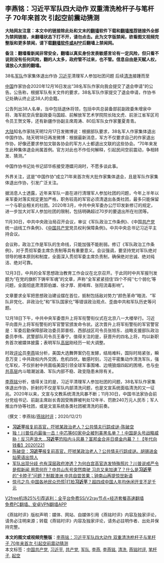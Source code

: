  <h2>李燕铭：习近平军队四大动作 双重清洗枪杆子与笔杆子 70年来首次 引起空前震动猜测</h2> <p class="notice"><b>大陆网友注意：本文中的链接除此处和文末的<a href="https://github.com/bannedbook/fanqiang" >翻墙</a>软件下载和<a href="https://github.com/killgcd/justmysocks/blob/master/README.md">翻墙推荐</a>链接外全部为禁网链接，未翻墙状态下打不开，请勿点击。此为文字版禁闻，欲看图文视频完整版和更多禁闻，请下载<a href="https://github.com/bannedbook/fanqiang">翻墙软件或APP</a>后翻墙上禁闻网。</p><p>备注：翻墙看新闻非常安全，翻墙以真实身份发表敏感言论有一定风险，但只看不说则没有任何风险，翻的人太多，政府管不过来，也不管。信息自由是天赋人权，请放心大胆的翻墙。</b></p>  <div class="entry"> <p></p> <p>38名<a href="https://www.bannedbook.org/bnews/tag/%E5%86%9B%E9%98%9F/" class="st_tag internal_tag" rel="tag" title="标签 军队 下的日志">军队</a>作家集体退出作协 <a href="https://www.bannedbook.org/bnews/tag/%e4%b9%a0%e8%bf%91%e5%b9%b3/" class="st_tag internal_tag" rel="tag" title="标签 习近平 下的日志">习近平</a>清理军人参加社团问题 后续<a href="https://www.bannedbook.org/bnews/tag/%E6%B8%85%E6%B4%97/" class="st_tag internal_tag" rel="tag" title="标签 清洗 下的日志">清洗</a>接踵而至</p> <p><span class='wp_keywordlink_affiliate'><a href="https://www.bannedbook.org/" title="中国" target="_blank">中国</a></span>作家协会2020年12月16日发出&#8220;38名军队作家向我会提交了退会申请&#8221;的公告&#12290;公告称&#65292;根据军队有关文件的要求&#65292;38名军队作家提交了退会申请&#65292;作协书记处确认终止这38人的会籍&#12290;</p> <p>   公告列出38人名单&#65292;当中包括退休将领&#65292;包括中共总装备部前副政委朱增泉中将&#12289;海军航空兵曾副政委马国超&#12289;前解放军艺术学院院长陆文虎&#12289;前浙江省军区司令员王贺文等&#65292;还有新疆作协副主席周涛&#12289;80后军队女作家董夏青青&#12290; </p>  <p><span class='wp_keywordlink_affiliate'><a href="https://www.bannedbook.org/" title="大陆" target="_blank">大陆</a></span>知名作家陆天明12月17日发微博说&#65306;根据部队要求&#65292;38名军人作家集体退出中国作协&#12290;陆天明18日再发微博&#65306;根据最新消息&#65292;军方不仅要求自己的作家退出作协&#65292;好像还要求参加文联各协会的军方人士都退出文联的这些协会&#12290;&#8220;70年来发生此种集体退会尚属首例&#12290;官方对此也不作任何解释&#65292;引起民间空前震动&#65292;争相转发&#12289;猜测&#12290;&#8221;&#8203;&#8203;&#8203;&#8203;</p> <p>中国作协书记处书记邱华栋接受港媒问询时&#65292;不愿多谈此事&#12290;</p> <p>外界关注&#65292;这是&#8220;中国作协&#8221;成立71年来首次有大批作家集体退会&#65292;且是军队作家集体退出作协&#65292;引发广泛关注&#12290;</p> <p>据消息人士透露&#65292;近年来军队一直在进行清理军人参加社团的问题&#65292;今年上半年以来军委对落实规定更加严格&#65292;职务较高的军官必须清退出各类社团&#65292;最多只能保留一个与职业相关的社团&#12290;2020年3月&#65292;中共中央军委办公厅印发新修订的规定&#65292;进一步加大对军人参加社团的限制&#65292;包括明确超过70岁的要退出所在社团等&#12290;</p>  <p>   11月30日&#65292;中共中央政治局召开会议&#65292;审议&#12298;军队政治工作条例&#12299;&#12289;&#12298;中国<a href="https://www.bannedbook.org/bnews/tag/%e5%85%b1%e4%ba%a7%e5%85%9a/" class="st_tag internal_tag" rel="tag" title="标签 共产党 下的日志">共产党</a>统一战线工作条例&#12299;&#12289;&#12298;<a href="https://www.bannedbook.org/bnews/tag/%e4%b8%ad%e5%9b%bd%e5%85%b1%e4%ba%a7%e5%85%9a/" class="st_tag internal_tag" rel="tag" title="标签 中国共产党 下的日志">中国共产党</a>党员权利保障条例&#12299;&#12290;中共中央总书记习近平主持会议&#12290;</p> <p>会议称&#65292;政治工作是军队的生命线&#65292;只能加强不能削弱&#12290;修订&#12298;军队政治工作条例&#12299;&#65292;对于贯彻军委主席负责制等具有重要意义&#12290;会议强调&#65292;要坚持党对军队绝对领导的根本原则和制度&#65292;全面深入贯彻军委主席负责制&#65292;确保绝对忠诚&#12289;绝对纯洁&#12289;绝对可靠&#12290;</p> <p>12月3日&#65292;中共的全军思想政治教育工作会议在北京召开&#12290;于此同时中共军报刊发题为&#8220;在党的旗帜下铸牢军魂&#8221;的文章&#65292;声称&#8220;全军紧紧扭住&#8216;四个不纯&#8217;&#8216;七个弱化&#8217;等问题&#65292;全面彻底肃清郭伯雄&#12289;徐才厚&#12289;房峰辉&#12289;张阳流毒影响&#8221;&#12290;</p> <p>文章要求全军把思想政治建设摆在首位&#65292;抵制包括敌对势力&#8220;颜色革命&#8221;暗流&#12289;&#8220;军队非党化&#12289;非政治化&#8221;和&#8220;军队国家化&#8221;等错误政治观点&#12289;歪曲中共和军队历史等问题&#12290;</p>  <p>12月18日下午&#65292;中共中央军委晋升上将军衔警衔仪式在北京八一大楼举行&#12290;习近平向晋升上将军衔警衔的军官警官颁发命令状&#12290;这次晋升上将军衔警衔的军官警官是&#65306;军委后勤保障部政治委员郭普校&#12289;西部战区司令员张旭东&#12289;战略支援部队政治委员李伟&#12289;武警部队司令员王春宁&#12290;值得关注的是&#65292;获晋升的四名上将&#65292;均以新职务首次被媒体披露&#65307;表明军队<span class='wp_keywordlink_affiliate'><a href="https://www.bannedbook.org/bnews/ccpdope/" title="中共高层内幕" target="_blank">高层</a></span>刚经历一轮大调整&#12290;</p> <p>   时政<span class='wp_keywordlink_affiliate'><a href="https://www.bannedbook.org/bnews/comments/" title="新闻评论" target="_blank">评论</a></span>员<a href="https://www.bannedbook.org/bnews/tag/%e6%9d%8e%e7%87%95/" class="st_tag internal_tag" rel="tag" title="标签 李燕 下的日志">李燕</a>铭分析&#65292;美国大选舞弊案仍在发酵&#65292;结局难料&#65292;国际时局紧张&#65292;瞬息万变&#65307;中共政权内外交困&#65292;危机四伏&#12290;敏感时刻&#65292;习近平密集动作清洗军队&#65292;强化军权&#65292;不仅折射中共面临美国引领全球军事围堵&#12289;边境狼烟四起的困境&#65292;也与<span class='wp_keywordlink_affiliate'><a href="https://www.bannedbook.org/bnews/ccpdope/" title="中共高层" target="_blank">中共高层</a></span>内斗暗潮汹涌&#12289;军队内部不稳&#12289;政变隐患未除有关&#12290;</p> <p><a href="https://www.bannedbook.org/bnews/tag/%e6%9d%8e%e7%87%95%e9%93%ad/" class="st_tag internal_tag" rel="tag" title="标签 李燕铭 下的日志">李燕铭</a>分析&#65292;值得关注的是&#65292;习近平清理军人参加社团的问题&#65292;38名军队作家集体退出作协&#65292;折射的不仅是军队内部清洗问题&#65292;也是文宣系统面临清洗的又一征兆&#12290;2020年以来&#65292;文宣与文教系统清洗风暴不断&#65307;11月30日&#65292;中国书法家协会前分党组书记&#12289;前副主席赵长青因受贿罪被判处12年半&#12289;罚款240万元人民币&#65307;军人推出作协等社团&#65292;或是文宣系统各类社团被清洗的前奏&#12290;</p> <p>&#65288;撰文&#65306;李燕铭/<a href="https://www.bannedbook.org/bnews/tag/%e7%87%95%e9%93%ad%e6%97%b6%e8%af%84/" class="st_tag internal_tag" rel="tag" title="标签 燕铭时评 下的日志">燕铭时评</a>&#65307;2020/12/21&#65289;</p>  <ul class='op-related-articles' title='相关阅读'> <li><a href='https://www.bannedbook.org/bnews/taiwannews/20201222/1452379.html' target='_blank'><b>习近平</b>报复前高官，吓唬某政治老人？公共情夫行踪成谜-陈破空</a></li> <li><a href='https://www.bannedbook.org/bnews/taiwannews/20201221/1452306.html' target='_blank'>独！川普任内最後一击！中芯等60家中企被列美黑名单？！中国是头号战略威胁！反习声浪大...<b>习近平</b>恐陷内斗风暴？富邦金合并日盛金内幕？！【年代向钱看】20201221</a></li> <li><a href='https://www.bannedbook.org/bnews/cbnews/20201221/1452255.html' target='_blank'>陈破空：<b>习近平</b>报复前高官，吓唬某政治老人？公共情夫行踪成谜。胡锡进金灿荣语出惊人</a></li> <li><a href='https://www.bannedbook.org/bnews/bannedvideo/20201221/1452239.html' target='_blank'>军队出现分歧 也有深层政府渗透？为何白宫高官连发特殊照片？川普说戒严令是假新闻 用意何在？中共山东号突然南驶 习总又来加速了？什么是<b>习近平</b>的“卡脖子”问题？制裁澳洲 中共自尝苦果；钟南山再提惊世新语</a></li> <li><a href='https://www.bannedbook.org/bnews/topimagenews/20201221/1452107.html' target='_blank'>惊弓之鸟 中国各地民众恐慌|打脸<b>习近平</b>？超四成中国人年均休闲开支不足千元</a></li> </ul> <p class="texttj"> <a href="https://github.com/bannedbook/fanqiang/wiki/V2ray%E6%9C%BA%E5%9C%BA" target="_blank">V2free机场25%引荐返利：全平台免费SS/V2ray节点+经济套餐高速翻墙</a><br/> <a href="https://github.com/bannedbook/fanqiang/wiki/%E7%A6%81%E9%97%BB%E7%BD%91%E5%AE%89%E5%8D%93%E7%BF%BB%E5%A2%99%E6%96%B0%E9%97%BBAPP" target="_blank">免费PC翻墙、安卓VPN翻墙APP</a></p><p>&#12298;燕铭时评&#12299;版权声明&#65306;媒体&#12289;网站&#12289;自媒体引用&#12298;燕铭时评&#12299;内容及独家评论&#65292;请务必注明来源&#65307;转载&#12298;燕铭时评&#12299;内容及独家评论&#65292;请务必註明作者&#12289;出处并保持完整&#12290;</p><a name='sharetosocial'></a>       <div><b>本文的图文或视频完整版</b>：<a href='https://www.bannedbook.org/bnews/comments/20201222/1452461.html'>李燕铭：习近平军队四大动作 双重清洗枪杆子与笔杆子 70年来首次 引起空前震动猜测</a></div>  </div><!--END ENTRY--> <div class="postfooter"> <div>本文标签：<a href="https://www.bannedbook.org/bnews/tag/%e4%b8%ad%e5%9b%bd%e5%85%b1%e4%ba%a7%e5%85%9a/" rel="tag">中国共产党</a>, <a href="https://www.bannedbook.org/bnews/tag/%e4%b9%a0%e8%bf%91%e5%b9%b3/" rel="tag">习近平</a>, <a href="https://www.bannedbook.org/bnews/tag/%e5%85%b1%e4%ba%a7%e5%85%9a/" rel="tag">共产党</a>, <a href="https://www.bannedbook.org/bnews/tag/%E5%86%9B%E9%98%9F/" rel="tag">军队</a>, <a href="https://www.bannedbook.org/bnews/tag/%e6%9d%8e%e7%87%95/" rel="tag">李燕</a>, <a href="https://www.bannedbook.org/bnews/tag/%e6%9d%8e%e7%87%95%e9%93%ad/" rel="tag">李燕铭</a>, <a href="https://www.bannedbook.org/bnews/tag/%E6%B8%85%E6%B4%97/" rel="tag">清洗</a>, <a href="https://www.bannedbook.org/bnews/tag/%e7%87%95%e9%93%ad%e6%97%b6%e8%af%84/" rel="tag">燕铭时评</a>, <a href="https://www.bannedbook.org/bnews/tag/%E7%AC%94%E6%9D%86%E5%AD%90/" rel="tag">笔杆子</a>, <a href="https://www.bannedbook.org/bnews/tag/%E8%B5%B7%E7%A9%BA/" rel="tag">起空</a></div>  </div><!--END POSTFOOTER--> 